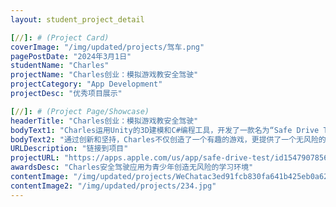 ```yaml
---
layout: student_project_detail

[//]: # (Project Card)
coverImage: "/img/updated/projects/驾车.png"
pagePostDate: "2024年3月1日"
studentName: "Charles"
projectName: "Charles创业：模拟游戏教安全驾驶"
projectCategory: "App Development"
projectDesc: "优秀项目展示"

[//]: # (Project Page/Showcase)
headerTitle: "Charles创业：模拟游戏教安全驾驶"
bodyText1: "Charles运用Unity的3D建模和C#编程工具，开发了一款名为“Safe Drive Test”的模拟驾驶游戏。这款游戏的设计初衷是教育年轻人安全驾驶，以减少交通事故的发生。"
bodyText2: "通过创新和坚持，Charles不仅创造了一个有趣的游戏，更提供了一个无风险的学习环境，让年轻的驾驶员们在虚拟世界中学习和练习。"
URLDescription: "链接到项目"
projectURL: "https://apps.apple.com/us/app/safe-drive-test/id1547907856"
awardsDesc: "Charles安全驾驶应用为青少年创造无风险的学习环境"
contentImage: "/img/updated/projects/WeChatac3ed91fcb830fa641b425eb0a6274bd.jpg"
contentImage2: "/img/updated/projects/234.jpg"
---
```

